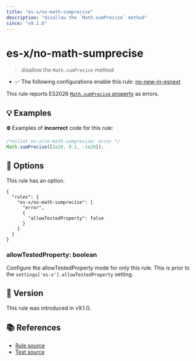 ```yaml
---
title: "es-x/no-math-sumprecise"
description: "disallow the `Math.sumPrecise` method"
since: "v9.1.0"
---
```


# es-x/no-math-sumprecise
> disallow the `Math.sumPrecise` method

- ✅ The following configurations enable this rule: [no-new-in-esnext]

This rule reports ES2026 [`Math.sumPrecise` property](https://github.com/tc39/proposal-math-sum) as errors.

## 💡 Examples

⛔ Examples of **incorrect** code for this rule:

<eslint-playground type="bad">

```js
/*eslint es-x/no-math-sumprecise: error */
Math.sumPrecise([1e20, 0.1, -1e20]);
```

</eslint-playground>

## 🔧 Options

This rule has an option.

```jsonc
{
  "rules": {
    "es-x/no-math-sumprecise": [
      "error",
      {
        "allowTestedProperty": false
      }
    ]
  }
}
```

### allowTestedProperty: boolean

Configure the allowTestedProperty mode for only this rule.
This is prior to the `settings['es-x'].allowTestedProperty` setting.

## 🚀 Version

This rule was introduced in v9.1.0.

## 📚 References

- [Rule source](https://github.com/eslint-community/eslint-plugin-es-x/blob/master/lib/rules/no-math-sumprecise.js)
- [Test source](https://github.com/eslint-community/eslint-plugin-es-x/blob/master/tests/lib/rules/no-math-sumprecise.js)

[no-new-in-esnext]: ../configs/index.md#no-new-in-esnext
